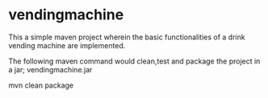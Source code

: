 vendingmachine
==============

This a simple maven project wherein the basic functionalities of a drink vending machine are implemented.

The following maven command would clean,test and package the project in a jar; vendingmachine.jar

mvn clean package



